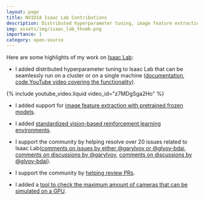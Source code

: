 ```yaml
---
layout: page
title: NVIDIA Isaac Lab Contributions
description: Distributed hyperparameter tuning, image feature extraction, and more
img: assets/img/isaac_lab_thumb.png
importance: 1
category: open-source
--- 
```


Here are some highlights of my work on [Isaac Lab](https://isaac-sim.github.io/IsaacLab/main/index.html):
- I added distributed hyperparameter tuning to Isaac Lab that can be seamlessly run on a cluster or on a single machine ([documentation](https://isaac-sim.github.io/IsaacLab/main/source/features/ray.html), [code](https://github.com/isaac-sim/IsaacLab/tree/b1133e0591c2ef3a788c1ca148bb25a3f42562a9/scripts/reinforcement_learning/ray),[YouTube video covering the functionality](https://youtu.be/z7MDgSga2Ho?si=UgH5XngHa2uUu3lN)).

{% include youtube_video.liquid video_id="z7MDgSga2Ho" %}


- I added support for [image feature extraction with pretrained frozen models](https://github.com/isaac-sim/IsaacLab/pull/1191).

- I added [standardized vision-based reinforcement learning environments](https://github.com/isaac-sim/IsaacLab/pull/995).

- I support the community by helping resolve over 20 issues related to Isaac Lab([comments on issues by either @garylvov or @glvov-bdai](https://github.com/isaac-sim/IsaacLab/issues?q=is%3Aissue%20involves%3Agarylvov%20OR%20involves%3Aglvov-bdai), [comments on discussions by @garylvov](https://github.com/isaac-sim/IsaacLab/discussions?discussions_q=commenter%3Agarylvov), [comments on discussions by @glvov-bdai](https://github.com/isaac-sim/IsaacLab/discussions?discussions_q=commenter%3Aglvov-bdai)).

- I support the community by [helping review PRs](https://github.com/isaac-sim/IsaacLab/pulls?q=involves%3Agarylvov).

- I added a [tool to check the maximum amount of cameras that can be simulated on a GPU](https://isaac-sim.github.io/IsaacLab/main/source/how-to/estimate_how_many_cameras_can_run.html).
